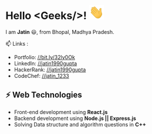 # Hello \<Geeks/>! <img src="https://raw.githubusercontent.com/ABSphreak/ABSphreak/master/gifs/Hi.gif" width="40"/>

I am **Jatin** 😃, from Bhopal, Madhya Pradesh.

 📫 Links :
-  Portfolio: [//bit.ly/32ly0Ok](https://gupta-jatin.herokuapp.com/)
-  LinkedIn: [//jatin1990gupta](https://www.linkedin.com/in/jatin1990gupta/)
-  HackerRank: [//jatin1990gupta](https://www.hackerrank.com/jatin1990gupta)
-  CodeChef: [//jatin_1233](https://www.codechef.com/users/jatin_1233)


##  ⚡ Web Technologies
-   Front-end development using  **React.js**
-   Backend development using  **Node.js || Express.js**
-   Solving Data structure and algorithm questions in  **C++**


<!--
**jatin1990gupta/jatin1990gupta** is a ✨ _special_ ✨ repository because its `README.md` (this file) appears on your GitHub profile.

Here are some ideas to get you started:

- 🔭 I’m currently working on ...
- 🌱 I’m currently learning ...
- 👯 I’m looking to collaborate on ...
- 🤔 I’m looking for help with ...
- 💬 Ask me about ...
- 📫 How to reach me: ...
- 😄 Pronouns: ...
- ⚡ Fun fact: ...
-->
